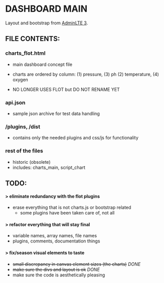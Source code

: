 # DASHBOARD MAIN

Layout and bootstrap from [AdminLTE 3](https://adminlte.io/themes/v3/pages/charts/flot.html).

## FILE CONTENTS:

### charts_flot.html

- main dashboard concept file
- charts are ordered by column:
        (1) pressure,    (3) ph
        (2) temperature, (4) oxygen

- NO LONGER USES FLOT but DO NOT RENAME YET

### api.json

- sample json archive for test data handling

### /plugins, /dist

- contains only the needed plugins and css/js for functionality

### rest of the files

- historic (obsolete)
- includes: charts_main, script_chart

## TODO:

#### > eliminate redundancy with the flot plugins

- erase everything that is not charts.js or bootstrap related
  - some plugins have been taken care of, not all

#### > refactor everything that will stay final

- variable names, array names, file names
- plugins, comments, documentation things

#### > fix/season visual elements to taste

- ~~small discrepancy in canvas element sizes (the charts)~~ _DONE_
- ~~make sure the divs and layout is ok~~ _DONE_
- make sure the code is aesthetically pleasing
